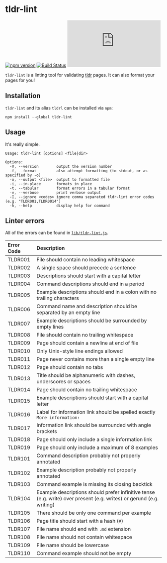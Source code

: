 # tldr-lint

[![npm version][npm-image]][npm-url]
[![Build Status][github-actions-image]][github-actions-url]
[![Matrix chat][matrix-image]][matrix-url]

`tldr-lint` is a linting tool for validating [tldr](https://github.com/tldr-pages/tldr) pages.
It can also format your pages for you!

## Installation

`tldr-lint` and its alias `tldrl` can be installed via `npm`:

```
npm install --global tldr-lint
```

## Usage

It's really simple.

```
Usage: tldr-lint [options] <file|dir>

Options:
  -V, --version        output the version number
  -f, --format         also attempt formatting (to stdout, or as specified by -o)
  -o, --output <file>  output to formatted file
  -i, --in-place       formats in place
  -t, --tabular        format errors in a tabular format
  -v, --verbose        print verbose output
  -I, --ignore <codes> ignore comma separated tldr-lint error codes (e.g. "TLDR001,TLDR0014")
  -h, --help           display help for command
```

## Linter errors

All of the errors can be found in [`lib/tldr-lint.js`](./lib/tldr-lint.js).

Error Code  | Description
:---------- | :-----------
TLDR001     | File should contain no leading whitespace
TLDR002     | A single space should precede a sentence
TLDR003     | Descriptions should start with a capital letter
TLDR004     | Command descriptions should end in a period
TLDR005     | Example descriptions should end in a colon with no trailing characters
TLDR006     | Command name and description should be separated by an empty line
TLDR007     | Example descriptions should be surrounded by empty lines
TLDR008     | File should contain no trailing whitespace
TLDR009     | Page should contain a newline at end of file
TLDR010     | Only Unix-style line endings allowed
TLDR011     | Page never contains more than a single empty line
TLDR012     | Page should contain no tabs
TLDR013     | Title should be alphanumeric with dashes, underscores or spaces
TLDR014     | Page should contain no trailing whitespace
TLDR015     | Example descriptions should start with a capital letter
TLDR016     | Label for information link should be spelled exactly `More information: `
TLDR017     | Information link should be surrounded with angle brackets
TLDR018     | Page should only include a single information link
TLDR019     | Page should only include a maximum of 8 examples
TLDR101     | Command description probably not properly annotated
TLDR102     | Example description probably not properly annotated
TLDR103     | Command example is missing its closing backtick
TLDR104     | Example descriptions should prefer infinitive tense (e.g. write) over present (e.g. writes) or gerund (e.g. writing)
TLDR105     | There should be only one command per example
TLDR106     | Page title should start with a hash (`#`)
TLDR107     | File name should end with `.md` extension
TLDR108     | File name should not contain whitespace
TLDR109     | File name should be lowercase
TLDR110     | Command example should not be empty

[npm-url]: https://www.npmjs.com/package/tldr-lint
[npm-image]: https://img.shields.io/npm/v/tldr-lint.svg

[github-actions-url]: https://github.com/tldr-pages/tldr-lint/actions
[github-actions-image]: https://img.shields.io/github/actions/workflow/status/tldr-pages/tldr-lint/test.yml?branch=main

[dep-url]: https://david-dm.org/tldr-pages/tldr-lint
[dep-image]: https://img.shields.io/david/tldr-pages/tldr-lint.svg

[dev-dep-url]: https://david-dm.org/tldr-pages/tldr-lint#info=devDependencies
[dev-dep-image]: https://img.shields.io/david/dev/tldr-pages/tldr-lint.svg

[matrix-url]: https://matrix.to/#/#tldr-pages:matrix.org
[matrix-image]: https://img.shields.io/matrix/tldr-pages:matrix.org?label=chat+on+matrix
